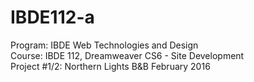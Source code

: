 # IBDE112-a
Program: IBDE Web Technologies and Design<br>
Course: IBDE 112, Dreamweaver CS6 - Site Development<br>
Project #1/2: Northern Lights B&B
February 2016
